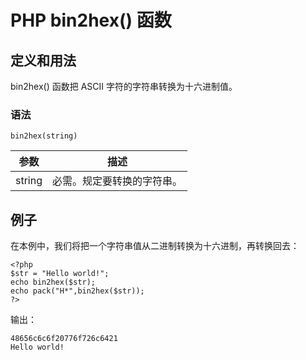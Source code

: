 # PHP bin2hex() 函数



## 定义和用法

bin2hex() 函数把 ASCII 字符的字符串转换为十六进制值。

### 语法

```
bin2hex(string)
```

| 参数 | 描述 |
| --- | --- |
| string | 必需。规定要转换的字符串。 |

## 例子

在本例中，我们将把一个字符串值从二进制转换为十六进制，再转换回去：

```
<?php
$str = "Hello world!";
echo bin2hex($str);
echo pack("H*",bin2hex($str));
?>
```

输出：

```
48656c6c6f20776f726c6421
Hello world!
```



